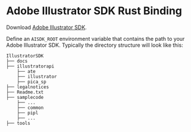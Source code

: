 # Adobe Illustrator SDK Rust Binding

Download [Adobe Illustrator SDK](https://console.adobe.io/downloads).

Define an `AISDK_ROOT` environment variable that contains the path to your Adobe Illustrator SDK.
Typically the directory structure will look like this:
```
IllustratorSDK
├── docs
├── illustratorapi
    ├── ate
    ├── illustrator
    ├── pica_sp
├── legalnotices
├── Readme.txt
├── samplecode
    ├── ...
    ├── common
    ├── pipl
    ├── ...
├── tools
```